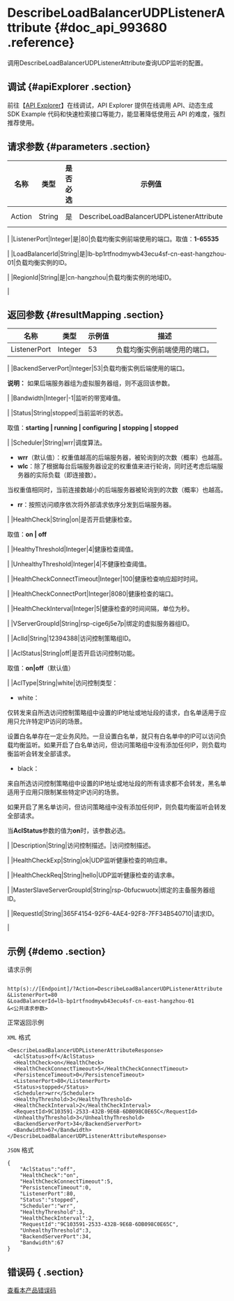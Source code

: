 # DescribeLoadBalancerUDPListenerAttribute {#doc_api_993680 .reference}

调用DescribeLoadBalancerUDPListenerAttribute查询UDP监听的配置。

## 调试 {#apiExplorer .section}

前往【[API Explorer](https://api.aliyun.com/#product=Slb&api=DescribeLoadBalancerUDPListenerAttribute)】在线调试，API Explorer 提供在线调用 API、动态生成 SDK Example 代码和快速检索接口等能力，能显著降低使用云 API 的难度，强烈推荐使用。

## 请求参数 {#parameters .section}

|名称|类型|是否必选|示例值|描述|
|--|--|----|---|--|
|Action|String|是|DescribeLoadBalancerUDPListenerAttribute|系统规定参数，取值：`DescribeLoadBalancerUDPListenerAttribut`

 |
|ListenerPort|Integer|是|80|负载均衡实例前端使用的端口。取值：**1-65535**

 |
|LoadBalancerId|String|是|lb-bp1rtfnodmywb43ecu4sf-cn-east-hangzhou-01|负载均衡实例的ID。

 |
|RegionId|String|是|cn-hangzhou|负载均衡实例的地域ID。

 |

## 返回参数 {#resultMapping .section}

|名称|类型|示例值|描述|
|--|--|---|--|
|ListenerPort|Integer|53|负载均衡实例前端使用的端口。

 |
|BackendServerPort|Integer|53|负载均衡实例后端使用的端口。

 **说明：** 如果后端服务器组为虚拟服务器组，则不返回该参数。

 |
|Bandwidth|Integer|-1|监听的带宽峰值。

 |
|Status|String|stopped|当前监听的状态。

 取值：**starting | running | configuring | stopping | stopped**

 |
|Scheduler|String|wrr|调度算法。

 -   **wrr**（默认值）：权重值越高的后端服务器，被轮询到的次数（概率）也越高。
-   **wlc**：除了根据每台后端服务器设定的权重值来进行轮询，同时还考虑后端服务器的实际负载（即连接数）。

当权重值相同时，当前连接数越小的后端服务器被轮询到的次数（概率）也越高。

-   **rr**：按照访问顺序依次将外部请求依序分发到后端服务器。

 |
|HealthCheck|String|on|是否开启健康检查。

 取值：**on | off**

 |
|HealthyThreshold|Integer|4|健康检查阈值。

 |
|UnhealthyThreshold|Integer|4|不健康检查阈值。

 |
|HealthCheckConnectTimeout|Integer|100|健康检查响应超时时间。

 |
|HealthCheckConnectPort|Integer|8080|健康检查的端口。

 |
|HealthCheckInterval|Integer|5|健康检查的时间间隔，单位为秒。

 |
|VServerGroupId|String|rsp-cige6j5e7p|绑定的虚拟服务器组ID。

 |
|AclId|String|12394388|访问控制策略组ID。

 |
|AclStatus|String|off|是否开启访问控制功能。

 取值：**on|off**（默认值）

 |
|AclType|String|white|访问控制类型：

 -   white：

仅转发来自所选访问控制策略组中设置的IP地址或地址段的请求，白名单适用于应用只允许特定IP访问的场景。

设置白名单存在一定业务风险。一旦设置白名单，就只有白名单中的IP可以访问负载均衡监听。如果开启了白名单访问，但访问策略组中没有添加任何IP，则负载均衡监听会转发全部请求。

-   black：

来自所选访问控制策略组中设置的IP地址或地址段的所有请求都不会转发，黑名单适用于应用只限制某些特定IP访问的场景。

如果开启了黑名单访问，但访问策略组中没有添加任何IP，则负载均衡监听会转发全部请求。


 当**AclStatus**参数的值为**on**时，该参数必选。

 |
|Description|String|访问控制描述。|访问控制描述。

 |
|HealthCheckExp|String|ok|UDP监听健康检查的响应串。

 |
|HealthCheckReq|String|hello|UDP监听健康检查的请求串。

 |
|MasterSlaveServerGroupId|String|rsp-0bfucwuotx|绑定的主备服务器组ID。

 |
|RequestId|String|365F4154-92F6-4AE4-92F8-7FF34B540710|请求ID。

 |

## 示例 {#demo .section}

请求示例

``` {#request_demo}

http(s)://[Endpoint]/?Action=DescribeLoadBalancerUDPListenerAttribute
&ListenerPort=80
&LoadBalancerId=lb-bp1rtfnodmywb43ecu4sf-cn-east-hangzhou-01
&<公共请求参数>

```

正常返回示例

`XML` 格式

``` {#xml_return_success_demo}
<DescribeLoadBalancerUDPListenerAttributeResponse>
  <AclStatus>off</AclStatus>
  <HealthCheck>on</HealthCheck>
  <HealthCheckConnectTimeout>5</HealthCheckConnectTimeout>
  <PersistenceTimeout>0</PersistenceTimeout>
  <ListenerPort>80</ListenerPort>
  <Status>stopped</Status>
  <Scheduler>wrr</Scheduler>
  <HealthyThreshold>3</HealthyThreshold>
  <HealthCheckInterval>2</HealthCheckInterval>
  <RequestId>9C103591-2533-432B-9E6B-6DB098C0E65C</RequestId>
  <UnhealthyThreshold>3</UnhealthyThreshold>
  <BackendServerPort>34</BackendServerPort>
  <Bandwidth>67</Bandwidth>
</DescribeLoadBalancerUDPListenerAttributeResponse>

```

`JSON` 格式

``` {#json_return_success_demo}
{
	"AclStatus":"off",
	"HealthCheck":"on",
	"HealthCheckConnectTimeout":5,
	"PersistenceTimeout":0,
	"ListenerPort":80,
	"Status":"stopped",
	"Scheduler":"wrr",
	"HealthyThreshold":3,
	"HealthCheckInterval":2,
	"RequestId":"9C103591-2533-432B-9E6B-6DB098C0E65C",
	"UnhealthyThreshold":3,
	"BackendServerPort":34,
	"Bandwidth":67
}
```

## 错误码 { .section}

[查看本产品错误码](https://error-center.aliyun.com/status/product/Slb)

